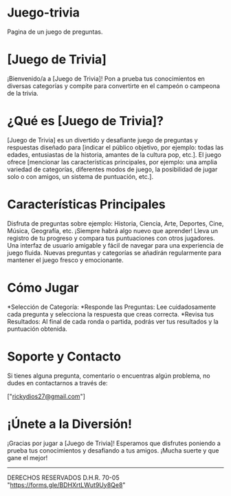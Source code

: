 # Juego-trivia
Pagina de un juego de preguntas.

# [Juego de Trivia]

¡Bienvenido/a a [Juego de Trivia]! Pon a prueba tus conocimientos en diversas categorías y compite para convertirte en el campeón o campeona de la trivia.

# ¿Qué es [Juego de Trivia]?

[Juego de Trivia] es un divertido y desafiante juego de preguntas y respuestas diseñado para [indicar el público objetivo, por ejemplo: todas las edades, entusiastas de la historia, amantes de la cultura pop, etc.]. El juego ofrece [mencionar las características principales, por ejemplo: una amplia variedad de categorías, diferentes modos de juego, la posibilidad de jugar solo o con amigos, un sistema de puntuación, etc.].

# Características Principales

Disfruta de preguntas sobre ejemplo: Historia, Ciencia, Arte, Deportes, Cine, Música, Geografía, etc. ¡Siempre habrá algo nuevo que aprender!
Lleva un registro de tu progreso y compara tus puntuaciones con otros jugadores.
Una interfaz de usuario amigable y fácil de navegar para una experiencia de juego fluida.
Nuevas preguntas y categorías se añadirán regularmente para mantener el juego fresco y emocionante.

# Cómo Jugar

*Selección de Categoría:
*Responde las Preguntas: Lee cuidadosamente cada pregunta y selecciona la respuesta que creas correcta.
*Revisa tus Resultados: Al final de cada ronda o partida, podrás ver tus resultados y la puntuación obtenida.

# Soporte y Contacto

Si tienes alguna pregunta, comentario o encuentras algún problema, no dudes en contactarnos a través de:

["rickydios27@gmail.com"]

# ¡Únete a la Diversión!

¡Gracias por jugar a [Juego de Trivia]! Esperamos que disfrutes poniendo a prueba tus conocimientos y desafiando a tus amigos. ¡Mucha suerte y que gane el mejor!

---
DERECHOS RESERVADOS D.H.R. 70-05 
  "https://forms.gle/BDHXrtLWut9Uy8Qe8"
